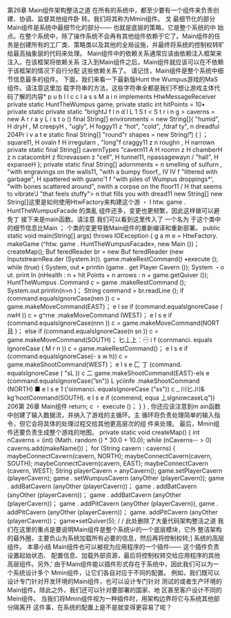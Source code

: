 第26章
Main组件架构整洁之道
在所有的系统中，都至少要有一个组件来负责创建、协调、监督其他组件卧 
转。我们将其称为Mmin组件。 戈
最细节化的部分
Main组件是系统中最细节化的部分—— 也就是底层的策略，它是整个系统的中 
始点。在整个系统中，除了操作系统不会再有其他组件依赖于它了。Main组件的任 务是创建所有的工厂类、策略类以及其他的全局设施，并最终将系统的控制权转旷 
给最高抽象层的代码来处理。
Main组件中的依赖关系通常应该由依赖注入框架来注入。在该框架将依赖关系 注入到Main组件之后，Main组件就应该可以在不依赖于该框架的情况下自行分配 
这些依赖关系了。
请记住，Main组件是整个系统中细节信息最多的组件。 下面，我们来看一下最新版Hunt the Wumpus游戏的MaS 组件。请注意这里加 载字符串的方法，这些字符串全都是我们不想让游戏主体代码了解的内容°
p u b l l c c l a s s M a i n implements HtwMessageReceiver 
private static HuntTheWumpus game; private static int hitPoints = 10•
private static private static “brightJ
f l n d l L 1 S t < S t r i n g > caverns = new A r r a y L i s t o () final String[] environments = new String[]{
"humid”, H dryH , M creepyH , "ugly", H foggy11 z “hot", "cold”, ,fdraf ty", n dreadful
204Pr i v a t e static final String[] "round"r
shapes = new String门 {
｝；
square11, H ovaln f H irregularn , "long"f craggy11 z n roughn , H narrown
private static final String[] cavernTypes "cavern11 A H roomn z H chamberH z n catacombH z flcrevassen z "cell", H tunnel11, npassagewayn / "hall", H expanseH
};
private static final String[] adornments = n smelling of sulfurn , "with engravings on the walls11, "with a bumpy floorf,,
IV IV
f
"littered with garbage", H spattered with guano'1 f "with piles of Wumpus droppings*', "with bones scattered around", nwith a corpse on the floor11 / H that seems to vibrate'J "that feels stuffy"> n that fills you with dread11
new String[]
new String[]这里是如何使用HtwFactory来构建这个游
・ I htw. game . HuntTheWumpusFacade 的类亂 
组件还多，变更也更频繁，因此这样做可以避免丁
接下来是main函数。请注意 我们可以看到这里传入了 一个名为 
于这个类中的细节信息比Main ； 个类的变更导致Main组件的重新编译和重新部署。 
public static void main(String[] args) throws lOException { 
g a m e
 = HtwFactory. makeGame (^htw. game . HuntTheWumpusFacade», new Main ())；
createMap();
Buf feredReader br = new Buf feredReader (new InputstrearnRea.der (System.ln)). 
game.makeRestCommand() •execute (); while (true) {
System, out • printin (game . get Player Cavern ()); System ・o ut. print In (nHealth : n + hit Points + n arrows : n + game.getQuiver ()); HuntTheWumpus .Command c = game .makeRestCommand (); System.out.printin(n>n )； String command = br.readLine ();
if (command.equalslgnoreCase(nen )) c = game.makeMoveCommand(EAST)； e l se if (command.equalslgnoreCase ( nwH ))
c = g^rne .makeMoveCommand (WEST)； e l s e if (command.equalsIgnoreCase(nnn )) c = game.makeMoveCommand(NORT且 )； else if (command.equalsIgnoreCase(n sn )) c = game.makeMoveCommand(SOUTH)； 匕丄上：㊀ i f (cornmanci. equals IgnoreCase ( M r n )) c = game.makeRestCommand()； e l s e if (command.equalsIgnoreCase(- s w h)) c = game.makeShootCommand(WEST)； e l s e 匚 丁 (command. equalsIgnoreCase ( "sL )) c 二 game.makeShootCommand(EAST)-els e (command.equalsIgnoreCase(”sn")) L yciinfe .makeShootCommand (NORTH) ■ e l s e 1 ('oinmanci. equalsIgnoreCase ("ss")) c _ 川匕.川& kg'hootCommand(SOUTH). e l s e if (commend, equa 丄slgnowcaseLq”))
206第 26章 Main组件
return;
c ・ execute ()；
}
}
, 你还应该注意到m ain函数中创建了输入数据流，并纳入了游戏的主循环。主 循环将负责处理简单的输入指令，但它会将具体的处理过程交给其他更高层次的组 
件来处理。
最后，Mmin组件还要负责生成整个游戏的地图。
private static void createMap() { int nCaverns = (int) (Math. random () * 30.0 + 10.0); while (nCaverns-- > 0) caverns.add(makeName())；
for (String cavern : caverns) { maybeConnectCavwrn(cavern, NORTH); maybeConnectCavern(cavern, SOUTH); maybeConnectCavern(cavern, EAST); maybeConnectCavern (cavern, WEST);
String playerCavern = anyCavern(); game.setPlayerCavern (playerCavern); game . setWumpusCavern (anyOther (playerCavern)); game . addBatCavern (anyOther (playerCavern))； game . addBatCavern (anyOther (playerCavern))； game . addBatCavern (anyOther (playerCavern))； game . addPitCavern (anyOther (playerCavern)), game . addPitCavern (anyOther (playerCavern))； game. addPitCavern (anyOther (playerCavern))；
game•setQuiver(5);
/ / 此处删除了大量代码架构整洁之道
我们在这里的重点是要说明Main组件是整个系统屮的一个底层模块，它外 整洁架构的最外圈，主要负山为系统加载所有必要的信息，然后再将控制权转;] 
系统的高层组件。
本章小结
Main组件也可以被视为应用程序的一个插件—— 这个插件负责设置起始状态、 配置信息、加载外部资源，最后将控制权转交给应用程序的其他高层组件。另外,' 
由于Main组件能以插件形式存在于系统中，因此我们可以为一个系统设计多个 
Mmin组件，让它们各自对应于不同的配置。
例如，我们既可以设计专门针对开发环境的Main组件，也可以设计专门针对 测试的或者生产环境的Main组件。除此之外，我们还可以针对要部署的国家、地 
区甚至客户设计不同的Mein组件。
当我们将Mmin组件视为一种插件时，用架构边界将它与系统其他部分隔离开 这件事，在系统的配置上是不是就变得更容易了呢？